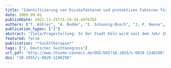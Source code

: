 ```yaml
---
title: "Identifizierung von Risikofaktoren und protektiven Faktoren für den Alkoholkonsum bei Kindern und Jugendlichen"
date: 2009-09-01
publishDate: 2022-11-25T15:19:34.447070Z
authors: ["T. Köhler", "A. Budde", "I. Schaunig-Busch", "J. P. Reese", "M. Klein"]
publication_types: ["2"]
abstract: "Ziele/Fragestellung: In der Stadt Köln wird seit dem Jahr 2005 im Rahmen des „Kölner Schulenmonitorings“ der Konsum legaler und illegaler psychotroper Substanzen bei 12- bis 18-jährigen Schüler/-innen aller Schulformen erhoben. Zudem werden die persönlichen Lebensumstände und die Motivationslagen für den Substanzkonsum beleuchtet. Ein Fokus der Studie liegt auf der Identifizierung von Faktoren, die das Risiko erhöhen, dass Kinder und Jugendliche Alkohol trinken. Zudem werden Einflussfaktoren gesucht, die Kinder und Jugendliche davon abhalten Alkohol zu trinken.  Methodisches Vorgehen: Für die im Rahmen dieser Erhebung durchgeführten Analysen wurden die Antworten von 3105 Schüler/-innen der Klassen sechs bis zehn in den Schulformen Haupt-, Real-, Gesamtschule und Gymnasium zugrunde gelegt. Zudem wurden jeweils drei Stadtteilcluster für die Variablen „soziale Lage des Schulstandorts“ sowie „Wohnort der Schüler/-innen“ gebildet. Die Variable „Alkoholkonsum“ wurde dichotomisiert in die Kategorien „Trinken“ und „Nicht Trinken“. Mit Hilfe einer Zusammenhangsanalyse wurden Faktoren identifiziert, die das Risiko jugendlichen Alkoholkonsums erhöhen bzw. reduzieren.  Ergebnisse: Das Trinkverhalten der Peer Group hatte den größten Einfluss auf den Alkoholkonsum der befragten Jugendlichen. Von Bedeutung waren auch die Faktoren Geschlecht und Alter: männliche Jugendliche trinken mehr als weibliche Jugendliche und mit zunehmendem Alter nimmt der Alkoholkonsum zu. Die Stadtteilclusteranalyse zeigte, dass bessere soziale Lage im Zusammenhang mit erhöhtem Alkoholkonsum steht. Zudem erwies sich die Religionszugehörigkeit (muslimisch/nicht-muslimisch) von Einfluss auf das Trinkverhalten.  Schlussfolgerung: Schulische Präventionsmaßnahmen sollten geschlechtsspezifisch und an dem Alter der Jugendlichen ausgerichtet sein. Darüber hinaus zeigt die Studie, dass Jugendliche aus privilegierten Stadtteilen als Risikogruppe anzusehen sind."
featured: false
publication: "*Suchttherapie*"
tags: ["2. Deutscher Suchtkongress"]
url_pdf: "http://www.thieme-connect.de/DOI/DOI?10.1055/s-0029-1240298"
doi: "10.1055/s-0029-1240298"
---
```


